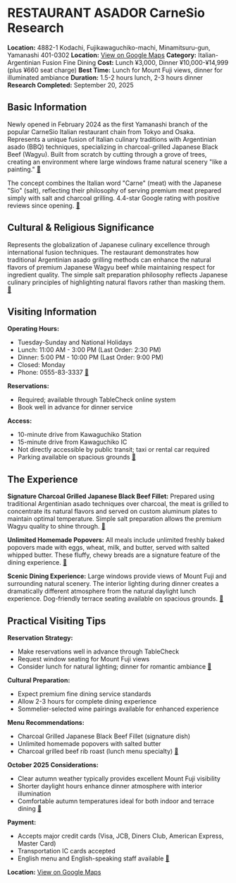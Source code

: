 # RESTAURANT ASADOR CarneSio Research

**Location:** 4882-1 Kodachi, Fujikawaguchiko-machi, Minamitsuru-gun, Yamanashi 401-0302
**Location:** [View on Google Maps](https://maps.google.com/maps?q=35.4956,138.7448502)
**Category:** Italian-Argentinian Fusion Fine Dining
**Cost:** Lunch ¥3,000, Dinner ¥10,000-¥14,999 (plus ¥660 seat charge)
**Best Time:** Lunch for Mount Fuji views, dinner for illuminated ambiance
**Duration:** 1.5-2 hours lunch, 2-3 hours dinner
**Research Completed:** September 20, 2025

## Basic Information

Newly opened in February 2024 as the first Yamanashi branch of the popular CarneSio Italian restaurant chain from Tokyo and Osaka. Represents a unique fusion of Italian culinary traditions with Argentinian asado (BBQ) techniques, specializing in charcoal-grilled Japanese Black Beef (Wagyu). Built from scratch by cutting through a grove of trees, creating an environment where large windows frame natural scenery "like a painting." [🔗](https://savorjapan.com/0020008597/)

The concept combines the Italian word "Carne" (meat) with the Japanese "Sio" (salt), reflecting their philosophy of serving premium meat prepared simply with salt and charcoal grilling. 4.4-star Google rating with positive reviews since opening. [🔗](https://japantravel.navitime.com/en/area/jp/spot/01349-0020008597/)

## Cultural & Religious Significance

Represents the globalization of Japanese culinary excellence through international fusion techniques. The restaurant demonstrates how traditional Argentinian asado grilling methods can enhance the natural flavors of premium Japanese Wagyu beef while maintaining respect for ingredient quality. The simple salt preparation philosophy reflects Japanese culinary principles of highlighting natural flavors rather than masking them. [🔗](https://www.porta-y.jp/en/167413)

## Visiting Information

**Operating Hours:**
- Tuesday-Sunday and National Holidays
- Lunch: 11:00 AM - 3:00 PM (Last Order: 2:30 PM)
- Dinner: 5:00 PM - 10:00 PM (Last Order: 9:00 PM)
- Closed: Monday
- Phone: 0555-83-3337 [🔗](https://savorjapan.com/0020008597/)

**Reservations:**
- Required; available through TableCheck online system
- Book well in advance for dinner service

**Access:**
- 10-minute drive from Kawaguchiko Station
- 15-minute drive from Kawaguchiko IC
- Not directly accessible by public transit; taxi or rental car required
- Parking available on spacious grounds [🔗](https://japantravel.navitime.com/en/area/jp/spot/01349-0020008597/)

## The Experience

**Signature Charcoal Grilled Japanese Black Beef Fillet:** Prepared using traditional Argentinian asado techniques over charcoal, the meat is grilled to concentrate its natural flavors and served on custom aluminum plates to maintain optimal temperature. Simple salt preparation allows the premium Wagyu quality to shine through. [🔗](https://savorjapan.com/0020008597/)

**Unlimited Homemade Popovers:** All meals include unlimited freshly baked popovers made with eggs, wheat, milk, and butter, served with salted whipped butter. These fluffy, chewy breads are a signature feature of the dining experience. [🔗](https://tabelog.com/en/yamanashi/A1903/A190303/19013409/)

**Scenic Dining Experience:** Large windows provide views of Mount Fuji and surrounding natural scenery. The interior lighting during dinner creates a dramatically different atmosphere from the natural daylight lunch experience. Dog-friendly terrace seating available on spacious grounds. [🔗](https://savorjapan.com/0020008597/)

## Practical Visiting Tips

**Reservation Strategy:**
- Make reservations well in advance through TableCheck
- Request window seating for Mount Fuji views
- Consider lunch for natural lighting; dinner for romantic ambiance [🔗](https://www.tablecheck.com/en/shops/asador-carnesio/reserve)

**Cultural Preparation:**
- Expect premium fine dining service standards
- Allow 2-3 hours for complete dining experience
- Sommelier-selected wine pairings available for enhanced experience

**Menu Recommendations:**
- Charcoal Grilled Japanese Black Beef Fillet (signature dish)
- Unlimited homemade popovers with salted butter
- Charcoal grilled beef rib roast (lunch menu specialty) [🔗](https://savorjapan.com/0020008597/)

**October 2025 Considerations:**
- Clear autumn weather typically provides excellent Mount Fuji visibility
- Shorter daylight hours enhance dinner atmosphere with interior illumination
- Comfortable autumn temperatures ideal for both indoor and terrace dining [🔗](https://japantravel.navitime.com/en/area/jp/spot/01349-0020008597/)

**Payment:**
- Accepts major credit cards (Visa, JCB, Diners Club, American Express, Master Card)
- Transportation IC cards accepted
- English menu and English-speaking staff available [🔗](https://savorjapan.com/0020008597/)

**Location:** [View on Google Maps](https://maps.google.com/maps?q=4882-1+Kodachi,+Fujikawaguchiko-machi,+Yamanashi+401-0302)
